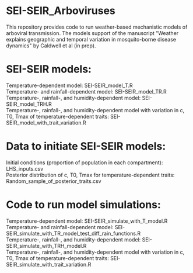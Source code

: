 # SEI-SEIR_Arboviruses
This repository provides code to run weather-based mechanistic models of arboviral transmission. The models support of the manuscript "Weather explains geographic and temporal variation in mosquito-borne disease dynamics" by Caldwell et al (in prep). 

# SEI-SEIR models:
Temperature-dependent model: SEI-SEIR_model_T.R <br />
Temperature- and rainfall-dependent model: SEI-SEIR_model_TR.R <br />
Temperature-, rainfall-, and humidity-dependent model: SEI-SEIR_model_TRH.R <br />
Temperature-, rainfall-, and humidity-dependent model with variation in c, T0, Tmax of temperature-dependent traits: SEI-SEIR_model_with_trait_variation.R

# Data to initiate SEI-SEIR models:
Initial conditions (proportion of population in each compartment): LHS_inputs.csv <br />
Posterior distribution of c, T0, Tmax for temperature-dependent traits: Random_sample_of_posterior_traits.csv 

# Code to run model simulations:
Temperature-dependent model: SEI-SEIR_simulate_with_T_model.R <br />
Temperature- and rainfall-dependent model: SEI-SEIR_simulate_with_TR_model_test_diff_rain_functions.R <br />
Temperature-, rainfall-, and humidity-dependent model: SEI-SEIR_simulate_with_TRH_model.R <br />
Temperature-, rainfall-, and humidity-dependent model with variation in c, T0, Tmax of temperature-dependent traits: SEI-SEIR_simulate_with_trait_variation.R

